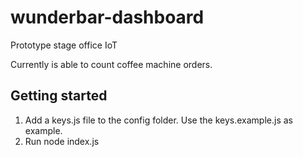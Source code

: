 # wunderbar-dashboard

Prototype stage office IoT

Currently is able to count coffee machine orders.

## Getting started

1. Add a keys.js file to the config folder. Use the keys.example.js as example.
2. Run node index.js

